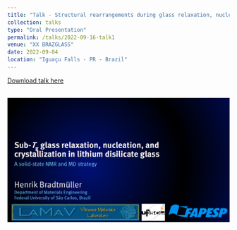 ```yaml
---
title: "Talk - Structural rearrangements during glass relaxation, nucleation, and crystallization"
collection: talks
type: "Oral Presentation"
permalink: /talks/2022-09-16-talk1
venue: "XX BRAZGLASS"
date: 2022-09-04
location: "Iguaçu Falls - PR - Brazil"
---
```


[Download talk here](http://hbrmn.github.io/files/talk1.pdf)

<br/><img src='/images/talk1_preview.png'>

